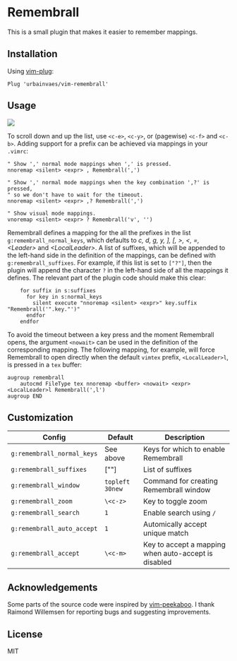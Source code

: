 # Remembrall

This is a small plugin that makes it easier to remember mappings.

## Installation

Using [vim-plug](https://github.com/junegunn/vim-plug):

```vim
Plug 'urbainvaes/vim-remembrall'
```

## Usage

![](https://raw.github.com/urbainvaes/vim-remembrall/gif/tty.gif)

To scroll down and up the list, use `<c-e>`, `<c-y>`, or (pagewise) `<c-f>` and `<c-b>`.
Adding support for a prefix can be achieved via mappings in your `.vimrc`:

```vim
" Show ',' normal mode mappings when ',' is pressed.
nnoremap <silent> <expr> , Remembrall(',')

" Show ',' normal mode mappings when the key combination ',?' is pressed,
" so we don't have to wait for the timeout.
nnoremap <silent> <expr> ,? Remembrall(',')

" Show visual mode mappings.
vnoremap <silent> <expr> ? Remembrall('v', '')
```

Remembrall defines a mapping for the all the prefixes in the list `g:remembrall_normal_keys`,
which defaults to *c, d, g, y, ], [, >, <, =, \<Leader\>* and *\<LocalLeader\>*.
A list of suffixes,
which will be appended to the left-hand side in the definition of the mappings,
can be defined with `g:remembrall_suffixes`.
For example, if this list is set to `["?"]`,
then the plugin will append the character `?` in the left-hand side of all the mappings it defines.
The relevant part of the plugin code should make this clear:
```vim
    for suffix in s:suffixes
      for key in s:normal_keys
        silent execute "nnoremap <silent> <expr>" key.suffix "Remembrall('".key."')"
      endfor
    endfor
```

To avoid the timeout between a key press and the moment Remembrall opens,
the argument `<nowait>` can be used in the definition of the corresponding mapping.
The following mapping, for example,
will force Remembrall to open directly when the default `vimtex` prefix,
`<LocalLeader>l`, is pressed in a `tex` buffer:
```vim
augroup remembrall
    autocmd FileType tex nnoremap <buffer> <nowait> <expr> <LocalLeader>l Remembrall(',l')
augroup END
```

## Customization

| Config                     | Default         | Description                                          |
| ------                     | -------         | -----------                                          |
| `g:remembrall_normal_keys` | See above       | Keys for which to enable Remembrall                  |
| `g:remembrall_suffixes`    | [""]            | List of suffixes                                     |
| `g:remembrall_window`      | `topleft 30new` | Command for creating Remembrall window               |
| `g:remembrall_zoom`        | `\<c-z>`        | Key to toggle zoom                                   |
| `g:remembrall_search`      | `1`             | Enable search using `/`                              |
| `g:remembrall_auto_accept` | `1`             | Automically accept unique match                      |
| `g:remembrall_accept`      | `\<c-m>`        | Key to accept a mapping when auto-accept is disabled |

## Acknowledgements

Some parts of the source code were inspired by [vim-peekaboo](https://github.com/junegunn/vim-peekaboo).
I thank Raimond Willemsen for reporting bugs and suggesting improvements.

## License

MIT
